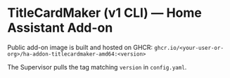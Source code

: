 # TitleCardMaker (v1 CLI) — Home Assistant Add-on

Public add-on image is built and hosted on GHCR:
`ghcr.io/<your-user-or-org>/ha-addon-titlecardmaker-amd64:<version>`

The Supervisor pulls the tag matching `version` in `config.yaml`.
